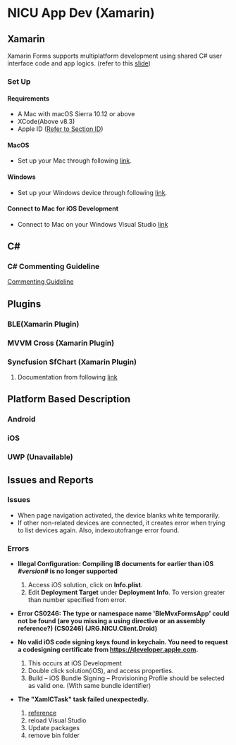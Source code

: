 # NICU App Dev (Xamarin)

## Xamarin
Xamarin Forms supports multiplatform development using shared C# user interface code and app logics.
(refer to this [slide](https://uillinoisedu-my.sharepoint.com/:p:/r/personal/jpark318_illinois_edu/_layouts/15/Doc.aspx?sourcedoc=%7B5762d503-7e17-4edc-9e1f-39bc1257d62b%7D&action=edit))

### Set Up
#### Requirements
- A Mac with macOS Sierra 10.12 or above
- XCode(Above v8.3)
- Apple ID ([Refer to Section ID](/#Apple-ID))

#### MacOS 
- Set up your Mac through following [link](https://docs.microsoft.com/en-us/visualstudio/mac/installation).

#### Windows
- Set up your Windows device through following [link](https://developer.xamarin.com/guides/cross-platform/getting_started/installation/windows/).

#### Connect to Mac for iOS Development
- Connect to Mac on your Windows Visual Studio [link](https://developer.xamarin.com/guides/ios/getting_started/installation/windows/connecting-to-mac/#Connecting_to_the_Mac)


## C#
### C# Commenting Guideline
[Commenting Guideline](https://msdn.microsoft.com/en-us/library/5ast78ax(v=vs.100).aspx)

## Plugins
### BLE(Xamarin Plugin)
### MVVM Cross (Xamarin Plugin)
### Syncfusion SfChart (Xamarin Plugin)
1. Documentation from following [link](https://help.syncfusion.com/xamarin/sfchart/overview)

## Platform Based Description
### Android
### iOS
### UWP (Unavailable)

## Issues and Reports
### Issues 
- When page navigation activated, the device blanks white temporarily.
- If other non-related devices are connected, it  creates error when trying to list devices again. Also, indexoutofrange error found.
### Errors

- **Illegal Configuration: Compiling IB documents for earlier than iOS *#version#* is no longer supported**

    1. Access iOS solution, click on **Info.plist**.
    2. Edit **Deployment Target** under **Deployment Info**. To version greater than number specified from error.

- **Error CS0246: The type or namespace name 'BleMvxFormsApp' could not be found (are you missing a using directive or an assembly reference?) (CS0246) (JRG.NICU.Client.Droid)**

- **No valid iOS code signing keys found in keychain. You need to request a codesigning certificate from https://developer.apple.com.**
    1.  This occurs at iOS Development
    2.  Double click solution(iOS), and access properties.
    3.  Build – iOS Bundle Signing – Provisioning Profile should be selected as valid one. (With same bundle identifier)

- **The "XamlCTask" task failed unexpectedly.**
    1. [reference](https://forums.xamarin.com/discussion/95724/xamarin-forms-2-3-4-247-update-project-wont-build)
    1. reload Visual Studio
    1. Update packages
    1. remove bin folder

<!--
## Support & Limitations

| Platform  | Version | Limitations |
| ------------- | ----------- | ----------- |
| Xamarin.Android | 0.0 |  |
| Xamarin.iOS     | 0.0 |  |

[Changelog](doc/changelog.md)

## Installation

**Vanilla**


[![NuGet](https://img.shields.io/nuget/v/Plugin.BLE.svg?label=NuGet&style=flat-square)](https://www.nuget.org/packages/Plugin.BLE) [![NuGet Beta](https://img.shields.io/nuget/vpre/Plugin.BLE.svg?label=NuGet%20Beta&style=flat-square)](https://www.nuget.org/packages/Plugin.BLE)

**MvvmCross**

```
Install-Package MvvmCross.Plugin.BLE
// or 
Install-Package MvvmCross.Plugin.BLE -Pre
```

[![NuGet MvvMCross](https://img.shields.io/nuget/v/MvvmCross.Plugin.BLE.svg?label=NuGet%20MvvMCross&style=flat-square)](https://www.nuget.org/packages/MvvmCross.Plugin.BLE) [![NuGet MvvMCross Beta](https://img.shields.io/nuget/vpre/MvvmCross.Plugin.BLE.svg?label=NuGet%20MvvMCross%20Beta&style=flat-square)](https://www.nuget.org/packages/MvvmCross.Plugin.BLE)

**Android**

Add these permissions to AndroidManifest.xml. For Marshmallow and above, please follow [Requesting Runtime Permissions in Android Marshmallow](https://blog.xamarin.com/requesting-runtime-permissions-in-android-marshmallow/) and don't forget to prompt the user for the location permission.

```xml
<uses-permission android:name="android.permission.ACCESS_COARSE_LOCATION" />
<uses-permission android:name="android.permission.ACCESS_FINE_LOCATION" />
<uses-permission android:name="android.permission.BLUETOOTH" />
<uses-permission android:name="android.permission.BLUETOOTH_ADMIN" />
```

Add this line to your manifest if you want to declare that your app is available to BLE-capable devices **only**:
```xml
<uses-feature android:name="android.hardware.bluetooth_le" android:required="true"/>
````

## Sample app

We provide a sample Xamarin.Forms app, that is a basic bluetooth LE scanner. With this app, it's possible to 

- check the ble status
- discover devices
- connect/disconnect
- discover the services
- discover the characteristics
- see characteristic details
- read/write and register for notifications of a characteristic

Have a look at the code and use it as starting point to learn about the plugin and play around with it.

## Usage  

**Vanilla**

```csharp
var ble = CrossBluetoothLE.Current;
var adapter = CrossBluetoothLE.Current.Adapter;
```

**MvvmCross**

The MvvmCross plugin registers `IBluetoothLE` and  `IAdapter` as lazy initialized singletons. You can resolve/inject them as any other MvvmCross service. You don't have to resolve/inject both. It depends on your use case.

```csharp
var ble = Mvx.Resolve<IBluetoothLE>();
var adapter = Mvx.Resolve<IAdapter>();
```
or
```csharp
MyViewModel(IBluetoothLE ble, IAdapter adapter)
{
    this.ble = ble;
    this.adapter = adapter;
}
```

### IBluetoothLE
#### Get the bluetooth status
```csharp
var state = ble.State;
```
You can also listen for State changes. So you can react if the user turns on/off bluetooth on you smartphone.
```csharp
ble.StateChanged += (s, e) => 
{
    Debug.WriteLine($"The bluetooth state changed to {e.NewState}");
};
```


### IAdapter
#### Scan for devices
```csharp
adapter.DeviceDiscovered += (s,a) => deviceList.Add(a.Device);
await adapter.StartScanningForDevicesAsync();
```

##### ScanTimeout
Set `adapter.ScanTimeout` to specify the maximum duration of the scan.

##### ScanMode
Set `adapter.ScanMode` to specify scan mode. It must be set **before** calling `StartScanningForDevicesAsync()`. Changing it while scanning, will not affect the current scan.

#### Connect to device
`ConnectToDeviceAsync` returns a Task that finishes if the device has been connected successful. Otherwise a `DeviceConnectionException` gets thrown.

```csharp
try 
{
    await _adapter.ConnectToDeviceAsync(device);
}
catch(DeviceConnectionException e)
{
    // ... could not connect to device
}
```

#### Connect to known Device
`ConnectToKnownDeviceAsync` can connect to a device by only passing a GUI. This means that if the device GUID is known no scan is neccessary to connect to a device. Very usefull for fast background reconnect.
Always use a cancellation token with this method. 
- On **iOS** it will attempt to connect indefinately, even if out of range, so the only way to cancel it is with the token.
- On **Android** this will throw a GATT ERROR in a couple of seconds if the device is out of range.

```csharp
try 
{
    await _adapter.ConnectToKnownDeviceAsync(guid, cancellationToken);
}
catch(DeviceConnectionException e)
{
    // ... could not connect to device
}
```

#### Get services
```csharp
var services = await connectedDevice.GetServicesAsync();
```
or get a specific service:
```csharp
var service = await connectedDevice.GetServiceAsync(Guid.Parse("ffe0ecd2-3d16-4f8d-90de-e89e7fc396a5"));
```

#### Get characteristics
```csharp
var characteristics = await service.GetCharacteristicsAsync();
```
or get a specific characteristic:
```csharp
var characteristic = await service.GetCharacteristicAsync(Guid.Parse("d8de624e-140f-4a22-8594-e2216b84a5f2"));
```

#### Read characteristic
```csharp
var bytes = await characteristic.ReadAsync();
```

#### Write characteristic
```csharp
await characteristic.WriteAsync(bytes);
```

#### Characteristic notifications
```csharp
characteristic.ValueUpdated += (o, args) =>
{
    var bytes = args.Characteristic.Value;
};

await characteristic.StartUpdatesAsync();

```

#### Get descriptors
```csharp
var descriptors = await characteristic.GetDescriptorsAsync();
```

#### Read descriptor
```csharp
var bytes = await descriptor.ReadAsync();
```

#### Write descriptor
```csharp
await descriptor.WriteAsync(bytes);
```

#### Get System Devices
        
Returns all BLE devices connected or bonded (only Android) to the system. In order to use the device in the app you have to first call ConnectAsync.
- For iOS the implementation uses get [retrieveConnectedPeripherals(services)](https://developer.apple.com/reference/corebluetooth/cbcentralmanager/1518924-retrieveconnectedperipherals)
- For Android this function merges the functionality of thw following API calls:
    - [getConnectedDevices](https://developer.android.com/reference/android/bluetooth/BluetoothManager.html#getConnectedDevices(int))
    - [getBondedDevices()](https://developer.android.com/reference/android/bluetooth/BluetoothAdapter.html#getBondedDevices()) 

  
```csharp

var systemDevices = adapter.GetSystemConnectedOrPairedDevices();

foreach(var device in systemDevices)
{
    await _adapter.ConnectToDeviceAsync(device); 
}

```
## Caution! Important remarks / API limitations

The BLE API implementation (especially on **Android**) has the following limitations:

- *Characterisitc/Descriptor Write*: make sure you call characteristic.**WriteAsync**(...) from the **main thread**, failing to do so will most probably result in a GattWriteError.
- *Sequential calls*: **Allways** wait for the previous ble command do finish before invoking the next. The Android API needs it's calls to be seriall, otherwise calls that do not wait for the previous ones will fail with some type of GattError. A more explicit example: if you call this in you view lifecycle (onAppearing etc) all these methods return **void** and 100% don't quarantee that any await bleCommand() called here will be truly awaited by other lifecycle methods.
- *Scan wit services filter*: On **specifically Android 4.3** the *scan services filter does not work* (due to the underlying android implementation). For android 4.3 you will have to use a workaround and scan without filter and then manually filter by using the advertisment data (which contains the published service guids).

## Best practice

### API
- Surround Async API calls in try-catch blocks. Most BLE calls can/will throw an exception in cetain cases, this is especiialy true for Android. We will try to update the xml doc to reflect this.
```csharp
    try
    {
        await _adapter.ConnectToDeviceAsync(device);
    }
    catch(DeviceConnectionException ex)
    {
        //specific
    }
    catch(Exception ex)
    {
        //generic
    }
```
- **Avoid caching of Characteristic or Service instances between connection sessions**. This includes saving a reference to them in you class between connection sessions etc. After a device has been disconnected all Service & Characteristic instances become **invalid**. Allways **use GetServiceAsync and GetCharacteristicAsync to get a valid instance**.
 
### General BLE iOS, Android

- Scanning: Avoid performing ble device operations like Connect, Read, Write etc while scanning for devices. Scanning is battery-intensive.
    - try to stop scanning before performing device operations (connect/read/write/etc)
    - try to stop scanning as soon as you find the desired device
    - never scan on a loop, and set a time limit on your scan

## Extended topics

- [How to set custom trace method?](doc/howto_custom_trace.md)
- [Characteristic Properties](doc/characteristics.md)
- [Scan Mode Mapping](doc/scanmode_mapping.md)


## Useful Links

- [Android Bluetooth LE guideline](https://developer.android.com/guide/topics/connectivity/bluetooth-le.html)
- [iOS CoreBluetooth Best Practices](https://developer.apple.com/library/ios/documentation/NetworkingInternetWeb/Conceptual/CoreBluetooth_concepts/BestPracticesForInteractingWithARemotePeripheralDevice/BestPracticesForInteractingWithARemotePeripheralDevice.html)
- [MvvmCross](https://github.com/MvvmCross)
- [Monkey Robotics](https://github.com/xamarin/Monkey.Robotics)

## How to contribute

We usually do our development work on a branch with the name of the milestone. So please base your pull requests on the currently open development branch.

## Licence

[Apache 2.0](https://github.com/xabre/MvvmCross-BluetoothLE/blob/master/LICENSE)
-->